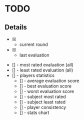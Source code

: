 # TODO

## Details

- [x] - current round
- [x] - last evaluation
- [] - most rated evaluation (all)
- [] - least rated evaluation (all)
- [] - players statistics
  - [] - average evaluation score
  - [] - best evaluation score
  - [] - worst evaluation score
  - [] - subject most rated
  - [] - subject least rated
  - [] - player consistency
  - [] - stats chart
